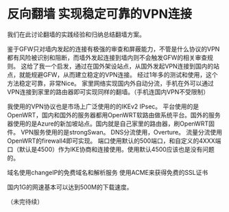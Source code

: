 # 反向翻墙 实现稳定可靠的VPN连接
我们在此讨论翻墙的实践经验和归纳总结翻墙方案。

鉴于GFW只对墙内发起的连接有极强的审查和屏蔽能力，不管是什么协议的VPN都有风险被识别和阻断，而墙外发起连接到墙内则不会触发GFW的相关审查规则。
这给了我一个启发，通过在国外架设站点，从国外发起VPN连接到国内的站点，就能规避GFW，从而建立稳定的VPN连接。
经过1年多的测试和使用，这个方法稳定可靠，非常Nice。
家里网络实现国内外自动分流，手机在外可以通过VPN连接到家里的路由器即可实现同样的翻墙。（手机连国内VPN不受限制）

我使用的VPN协议也是市场上广泛使用的的IKEv2 IPsec。
平台使用的是OpenWRT，国内和国外的服务器都用OpenWRT软路由做系统平台。国外的服务器使用的是Azure的新加坡站点。国内就是自己家里的路由器，刷OpenWRT固件。
VPN服务使用的是strongSwan。
DNS分流使用，Overture。
流量分流使用OpenWRT的firewall4即可实现。
端口使用默认的500端口，和自定义的4XXX端口（默认是4500）作为IKE协商和连接使用。使用默认4500应该也是没有问题的。

域名使用changeIP的免费域名和解析服务
使用ACME来获得免费的SSL证书

国内1G的网速基本可以达到500M的下载速度。

（未完待续）
